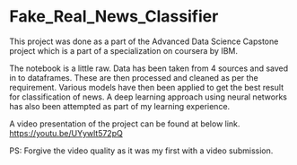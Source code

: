 # Fake_Real_News_Classifier
This project was done as a part of the Advanced Data Science Capstone project which is a part of a specialization on coursera by IBM.

The notebook is a little raw.
Data has been taken from 4 sources and saved in to dataframes. These are then processed and cleaned as per the requirement. Various models have then been applied to get the best result for classification of news. A deep learning approach using neural networks has also been attempted as part of my learning experience.

A video presentation of the project can be found at below link.
https://youtu.be/UYywlt572pQ

PS: Forgive the video quality as it was my first with a video submission.


